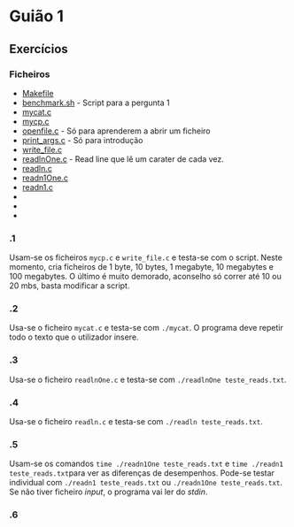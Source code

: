 # Guião 1

## Exercícios

### Ficheiros

* [Makefile](https://github.com/Zayts3v/Aulas-SO-19-20/blob/master/Guioes/guiao1/Makefile)
* [benchmark.sh](https://github.com/Zayts3v/Aulas-SO-19-20/blob/master/Guioes/guiao1/benchmark.sh) - Script para a pergunta 1
* [mycat.c](https://github.com/Zayts3v/Aulas-SO-19-20/blob/master/Guioes/guiao1/mycat.c)
* [mycp.c](https://github.com/Zayts3v/Aulas-SO-19-20/blob/master/Guioes/guiao1/mycp.c)
* [openfile.c](https://github.com/Zayts3v/Aulas-SO-19-20/blob/master/Guioes/guiao1/open_file.c) - Só para aprenderem a abrir um ficheiro
* [print_args.c](https://github.com/Zayts3v/Aulas-SO-19-20/blob/master/Guioes/guiao1/print_args.c) - Só para introdução
* [write_file.c](https://github.com/Zayts3v/Aulas-SO-19-20/blob/master/Guioes/guiao1/write_file.c)
* [readlnOne.c](https://github.com/Zayts3v/Aulas-SO-19-20/blob/master/Guioes/guiao1/readlnOne.c) - Read line que lê um carater de cada vez.
* [readln.c](https://github.com/Zayts3v/Aulas-SO-19-20/blob/master/Guioes/guiao1/readln.c)
* [readn1One.c](https://github.com/Zayts3v/Aulas-SO-19-20/blob/master/Guioes/guiao1/readn1One.c)
* [readn1.c](https://github.com/Zayts3v/Aulas-SO-19-20/blob/master/Guioes/guiao1/readn1.c)
*
*
*

### .1

Usam-se os ficheiros ```mycp.c``` e ```write_file.c``` e testa-se com o script. Neste momento, cria ficheiros de 1 byte, 10 bytes, 1 megabyte, 10 megabytes e 100 megabytes. O último é muito demorado, aconselho só correr até 10 ou 20 mbs, basta modificar a script.

### .2

Usa-se o ficheiro ```mycat.c``` e testa-se com ```./mycat```. O programa deve repetir todo o texto que o utilizador insere.

### .3

Usa-se o ficheiro ```readlnOne.c``` e testa-se com ```./readlnOne teste_reads.txt```.

### .4

Usa-se o ficheiro ```readln.c``` e testa-se com ```./readln teste_reads.txt```.

### .5

Usam-se os comandos ```time ./readn1One teste_reads.txt``` e ```time ./readn1 teste_reads.txt```para ver as diferenças de desempenhos. Pode-se testar individual com ```./readn1 teste_reads.txt``` ou ```./readn1One teste_reads.txt```. Se não tiver ficheiro *input*, o programa vai ler do *stdin*.

### .6

